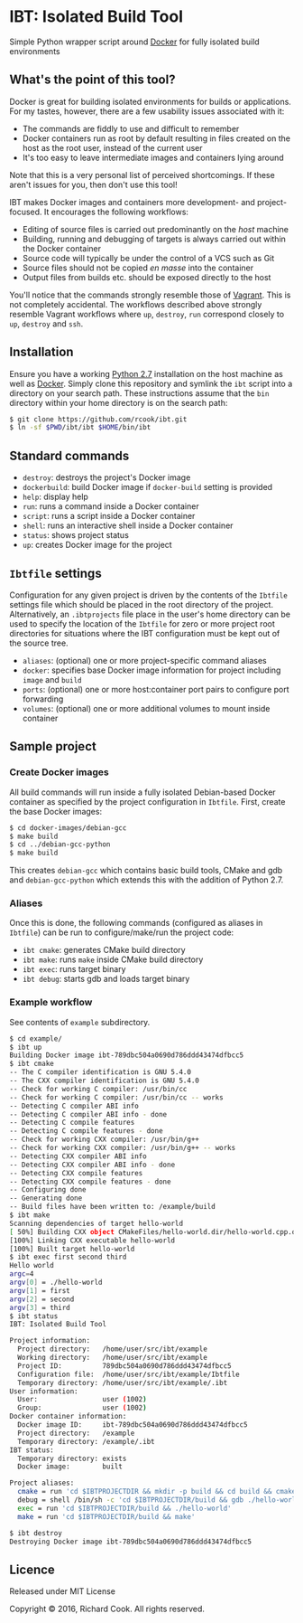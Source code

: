 # IBT: Isolated Build Tool

Simple Python wrapper script around [Docker][docker] for fully isolated build
environments

## What's the point of this tool?

Docker is great for building isolated environments for builds or applications.
For my tastes, however, there are a few usability issues associated with it:

* The commands are fiddly to use and difficult to remember
* Docker containers run as root by default resulting in files created on the
host as the root user, instead of the current user
* It's too easy to leave intermediate images and containers lying around

Note that this is a very personal list of perceived shortcomings. If these
aren't issues for you, then don't use this tool!

IBT makes Docker images and containers more development- and project-focused.
It encourages the following workflows:

* Editing of source files is carried out predominantly on the _host_ machine
* Building, running and debugging of targets is always carried out within the
Docker container
* Source code will typically be under the control of a VCS such as Git
* Source files should not be copied _en masse_ into the container
* Output files from builds etc. should be exposed directly to the host

You'll notice that the commands strongly resemble those of [Vagrant][vagrant].
This is not completely accidental. The workflows described above strongly
resemble Vagrant workflows where `up`, `destroy`, `run` correspond closely to
`up`, `destroy` and `ssh`.

## Installation

Ensure you have a working [Python 2.7][python] installation on the host machine
as well as [Docker][docker]. Simply clone this repository and symlink the `ibt`
script into a directory on your search path. These instructions assume that the
`bin` directory within your home directory is on the search path:

```bash
$ git clone https://github.com/rcook/ibt.git
$ ln -sf $PWD/ibt/ibt $HOME/bin/ibt
```

## Standard commands

* `destroy`: destroys the project's Docker image
* `dockerbuild`: build Docker image if `docker-build` setting is provided
* `help`: display help
* `run`: runs a command inside a Docker container
* `script`: runs a script inside a Docker container
* `shell`: runs an interactive shell inside a Docker container
* `status`: shows project status
* `up`: creates Docker image for the project

## `Ibtfile` settings

Configuration for any given project is driven by the contents of the `Ibtfile`
settings file which should be placed in the root directory of the project.
Alternatively, an `.ibtprojects` file place in the user's home directory can be
used to specify the location of the `Ibtfile` for zero or more project root
directories for situations where the IBT configuration must be kept out of the
source tree.

* `aliases`: (optional) one or more project-specific command aliases
* `docker`: specifies base Docker image information for project including
`image` and `build`
* `ports`: (optional) one or more host:container port pairs to
configure port forwarding
* `volumes`: (optional) one or more additional volumes to mount inside
container

## Sample project

### Create Docker images

All build commands will run inside a fully isolated Debian-based Docker
container as specified by the project configuration in `Ibtfile`. First, create
the base Docker images:

```bash
$ cd docker-images/debian-gcc
$ make build
$ cd ../debian-gcc-python
$ make build
```

This creates `debian-gcc` which contains basic build tools, CMake and gdb and
`debian-gcc-python` which extends this with the addition of Python 2.7.

### Aliases

Once this is done, the following commands (configured as aliases in `Ibtfile`)
can be run to configure/make/run the project code:

* `ibt cmake`: generates CMake build directory
* `ibt make`: runs `make` inside CMake build directory
* `ibt exec`: runs target binary
* `ibt debug`: starts gdb and loads target binary

### Example workflow

See contents of `example` subdirectory.

```bash
$ cd example/
$ ibt up
Building Docker image ibt-789dbc504a0690d786ddd43474dfbcc5
$ ibt cmake
-- The C compiler identification is GNU 5.4.0
-- The CXX compiler identification is GNU 5.4.0
-- Check for working C compiler: /usr/bin/cc
-- Check for working C compiler: /usr/bin/cc -- works
-- Detecting C compiler ABI info
-- Detecting C compiler ABI info - done
-- Detecting C compile features
-- Detecting C compile features - done
-- Check for working CXX compiler: /usr/bin/g++
-- Check for working CXX compiler: /usr/bin/g++ -- works
-- Detecting CXX compiler ABI info
-- Detecting CXX compiler ABI info - done
-- Detecting CXX compile features
-- Detecting CXX compile features - done
-- Configuring done
-- Generating done
-- Build files have been written to: /example/build
$ ibt make
Scanning dependencies of target hello-world
[ 50%] Building CXX object CMakeFiles/hello-world.dir/hello-world.cpp.o
[100%] Linking CXX executable hello-world
[100%] Built target hello-world
$ ibt exec first second third
Hello world
argc=4
argv[0] = ./hello-world
argv[1] = first
argv[2] = second
argv[3] = third
$ ibt status
IBT: Isolated Build Tool

Project information:
  Project directory:   /home/user/src/ibt/example
  Working directory:   /home/user/src/ibt/example
  Project ID:          789dbc504a0690d786ddd43474dfbcc5
  Configuration file:  /home/user/src/ibt/example/Ibtfile
  Temporary directory: /home/user/src/ibt/example/.ibt
User information:
  User:                user (1002)
  Group:               user (1002)
Docker container information:
  Docker image ID:     ibt-789dbc504a0690d786ddd43474dfbcc5
  Project directory:   /example
  Temporary directory: /example/.ibt
IBT status:
  Temporary directory: exists
  Docker image:        built

Project aliases:
  cmake = run 'cd $IBTPROJECTDIR && mkdir -p build && cd build && cmake -DCMAKE_BUILD_TYPE=Debug ..'
  debug = shell /bin/sh -c 'cd $IBTPROJECTDIR/build && gdb ./hello-world'
  exec = run 'cd $IBTPROJECTDIR/build && ./hello-world'
  make = run 'cd $IBTPROJECTDIR/build && make'

$ ibt destroy
Destroying Docker image ibt-789dbc504a0690d786ddd43474dfbcc5
```

## Licence

Released under MIT License

Copyright &copy; 2016, Richard Cook. All rights reserved.

[docker]: https://www.docker.com/
[python]: https://www.python.org/downloads/
[vagrant]: https://www.vagrantup.com/

